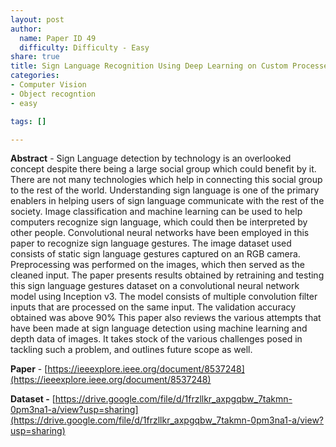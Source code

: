 ```yaml
---
layout: post
author:
  name: Paper ID 49
  difficulty: Difficulty - Easy
share: true
title: Sign Language Recognition Using Deep Learning on Custom Processed Static Gesture Images
categories:
- Computer Vision
- Object recogntion
- easy

tags: []

---
```

**Abstract** - Sign Language detection by technology is an overlooked concept despite there being a large social group which could benefit by it. There are not many technologies which help in connecting this social group to the rest of the world. Understanding sign language is one of the primary enablers in helping users of sign language communicate with the rest of the society. Image classification and machine learning can be used to help computers recognize sign language, which could then be interpreted by other people. Convolutional neural networks have been employed in this paper to recognize sign language gestures. The image dataset used consists of static sign language gestures captured on an RGB camera. Preprocessing was performed on the images, which then served as the cleaned input. The paper presents results obtained by retraining and testing this sign language gestures dataset on a convolutional neural network model using Inception v3. The model consists of multiple convolution filter inputs that are processed on the same input. The validation accuracy obtained was above 90% This paper also reviews the various attempts that have been made at sign language detection using machine learning and depth data of images. It takes stock of the various challenges posed in tackling such a problem, and outlines future scope as well.

**Paper** - [https://ieeexplore.ieee.org/document/8537248](https://ieeexplore.ieee.org/document/8537248)

**Dataset -** [https://drive.google.com/file/d/1frzllkr_axpgqbw_7takmn-0pm3na1-a/view?usp=sharing](https://drive.google.com/file/d/1frzllkr_axpgqbw_7takmn-0pm3na1-a/view?usp=sharing)
    